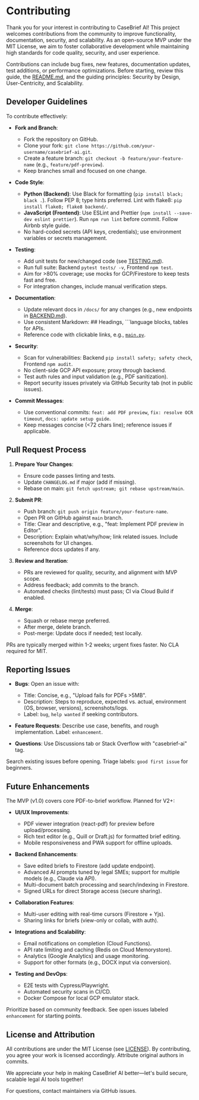 # Contributing

Thank you for your interest in contributing to CaseBrief AI! This project welcomes contributions from the community to improve functionality, documentation, security, and scalability. As an open-source MVP under the MIT License, we aim to foster collaborative development while maintaining high standards for code quality, security, and user experience.

Contributions can include bug fixes, new features, documentation updates, test additions, or performance optimizations. Before starting, review this guide, the [README.md](README.md), and the guiding principles: Security by Design, User-Centricity, and Scalability.

## Developer Guidelines

To contribute effectively:

- **Fork and Branch**: 
  - Fork the repository on GitHub.
  - Clone your fork: `git clone https://github.com/your-username/casebrief-ai.git`.
  - Create a feature branch: `git checkout -b feature/your-feature-name` (e.g., `feature/pdf-preview`).
  - Keep branches small and focused on one change.

- **Code Style**:
  - **Python (Backend)**: Use Black for formatting (`pip install black; black .`). Follow PEP 8; type hints preferred. Lint with flake8: `pip install flake8; flake8 backend/`.
  - **JavaScript (Frontend)**: Use ESLint and Prettier (`npm install --save-dev eslint prettier`). Run `npm run lint` before commit. Follow Airbnb style guide.
  - No hard-coded secrets (API keys, credentials); use environment variables or secrets management.

- **Testing**:
  - Add unit tests for new/changed code (see [TESTING.md](TESTING.md)).
  - Run full suite: Backend `pytest tests/ -v`, Frontend `npm test`.
  - Aim for >80% coverage; use mocks for GCP/Firestore to keep tests fast and free.
  - For integration changes, include manual verification steps.

- **Documentation**:
  - Update relevant docs in `/docs/` for any changes (e.g., new endpoints in [BACKEND.md](BACKEND.md)).
  - Use consistent Markdown: ## Headings, ```language blocks, tables for APIs.
  - Reference code with clickable links, e.g., [`main.py`](../backend/main.py).

- **Security**:
  - Scan for vulnerabilities: Backend `pip install safety; safety check`, Frontend `npm audit`.
  - No client-side GCP API exposure; proxy through backend.
  - Test auth rules and input validation (e.g., PDF sanitization).
  - Report security issues privately via GitHub Security tab (not in public issues).

- **Commit Messages**:
  - Use conventional commits: `feat: add PDF preview`, `fix: resolve OCR timeout`, `docs: update setup guide`.
  - Keep messages concise (<72 chars line); reference issues if applicable.

## Pull Request Process

1. **Prepare Your Changes**:
   - Ensure code passes linting and tests.
   - Update `CHANGELOG.md` if major (add if missing).
   - Rebase on main: `git fetch upstream; git rebase upstream/main`.

2. **Submit PR**:
   - Push branch: `git push origin feature/your-feature-name`.
   - Open PR on GitHub against `main` branch.
   - Title: Clear and descriptive, e.g., "feat: Implement PDF preview in Editor".
   - Description: Explain what/why/how; link related issues. Include screenshots for UI changes.
   - Reference docs updates if any.

3. **Review and Iteration**:
   - PRs are reviewed for quality, security, and alignment with MVP scope.
   - Address feedback; add commits to the branch.
   - Automated checks (lint/tests) must pass; CI via Cloud Build if enabled.

4. **Merge**:
   - Squash or rebase merge preferred.
   - After merge, delete branch.
   - Post-merge: Update docs if needed; test locally.

PRs are typically merged within 1-2 weeks; urgent fixes faster. No CLA required for MIT.

## Reporting Issues

- **Bugs**: Open an issue with:
  - Title: Concise, e.g., "Upload fails for PDFs >5MB".
  - Description: Steps to reproduce, expected vs. actual, environment (OS, browser, versions), screenshots/logs.
  - Label: `bug`, `help wanted` if seeking contributors.

- **Feature Requests**: Describe use case, benefits, and rough implementation. Label: `enhancement`.

- **Questions**: Use Discussions tab or Stack Overflow with "casebrief-ai" tag.

Search existing issues before opening. Triage labels: `good first issue` for beginners.

## Future Enhancements

The MVP (v1.0) covers core PDF-to-brief workflow. Planned for V2+:

- **UI/UX Improvements**:
  - PDF viewer integration (react-pdf) for preview before upload/processing.
  - Rich text editor (e.g., Quill or Draft.js) for formatted brief editing.
  - Mobile responsiveness and PWA support for offline uploads.

- **Backend Enhancements**:
  - Save edited briefs to Firestore (add update endpoint).
  - Advanced AI prompts tuned by legal SMEs; support for multiple models (e.g., Claude via API).
  - Multi-document batch processing and search/indexing in Firestore.
  - Signed URLs for direct Storage access (secure sharing).

- **Collaboration Features**:
  - Multi-user editing with real-time cursors (Firestore + Yjs).
  - Sharing links for briefs (view-only or collab, with auth).

- **Integrations and Scalability**:
  - Email notifications on completion (Cloud Functions).
  - API rate limiting and caching (Redis on Cloud Memorystore).
  - Analytics (Google Analytics) and usage monitoring.
  - Support for other formats (e.g., DOCX input via conversion).

- **Testing and DevOps**:
  - E2E tests with Cypress/Playwright.
  - Automated security scans in CI/CD.
  - Docker Compose for local GCP emulator stack.

Prioritize based on community feedback. See open issues labeled `enhancement` for starting points.

## License and Attribution

All contributions are under the MIT License (see [LICENSE](../LICENSE)). By contributing, you agree your work is licensed accordingly. Attribute original authors in commits.

We appreciate your help in making CaseBrief AI better—let's build secure, scalable legal AI tools together!

For questions, contact maintainers via GitHub issues.